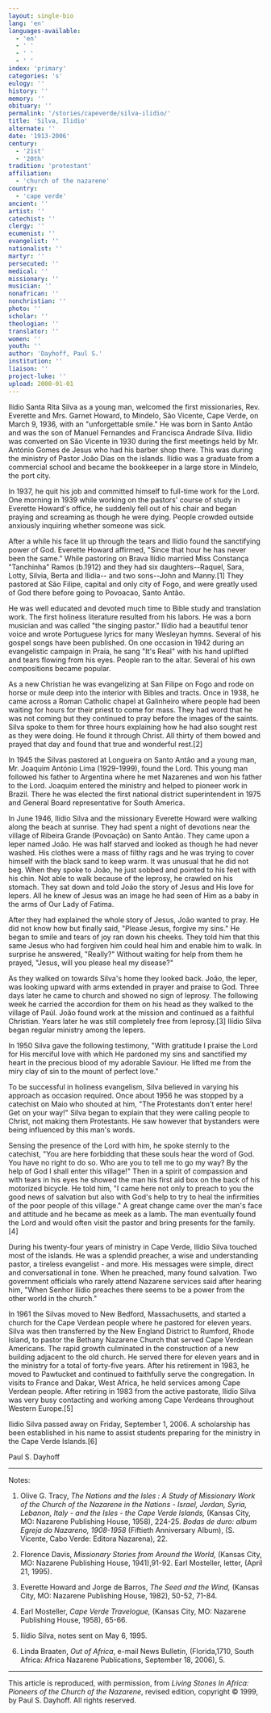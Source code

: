 ```yaml
---
layout: single-bio
lang: 'en'
languages-available:
  - 'en'
  - ' '
  - ' '
  - ' '
index: 'primary'
categories: 's'
eulogy: ''
history: ''
memory: ''
obituary: ''
permalink: '/stories/capeverde/silva-ilidio/'
title: 'Silva, Ilidio'
alternate: ''
date: '1913-2006'
century:
  - '21st'
  - '20th'
tradition: 'protestant'
affiliation:
  - 'church of the nazarene'
country:
  - 'cape verde'
ancient: ''
artist: ''
catechist: ''
clergy: ''
ecumenist: ''
evangelist: ''
nationalist: ''
martyr: ''
persecuted: ''
medical: ''
missionary: ''
musician: ''
nonafrican: ''
nonchristian: ''
photo: ''
scholar: ''
theologian: ''
translator: ''
women: ''
youth: ''
author: 'Dayhoff, Paul S.'
institution: ''
liaison: ''
project-luke: ''
upload: 2000-01-01
---
```



Ilídio Santa Rita Silva as a young man, welcomed the first missionaries, Rev. Everette and Mrs. Garnet Howard, to Mindelo, São Vicente, Cape Verde, on March 9, 1936, with an "unforgettable smile."  He was born in Santo Antão and was the son of Manuel Fernandes and Francisca Andrade Silva.  Ilidio was converted on São Vicente in 1930 during the first meetings held by  Mr. António Gomes de Jesus who had his barber shop there.  This was during the ministry of Pastor João Dias on the islands.  Ilídio was a graduate from a commercial school and became the bookkeeper in a large store in Mindelo, the port city.

In 1937, he quit his job and committed himself to full-time work for the Lord.  One morning in 1939 while working on the pastors' course of study in Everette Howard's office, he suddenly fell out of his chair and began praying and screaming as though he were dying.  People crowded outside anxiously inquiring whether someone was sick.

After a while his face lit up through the tears and Ilídio found the sanctifying power of God.  Everette Howard affirmed, "Since that hour he has never been the same." While pastoring on Brava Ilídio married Miss Constança "Tanchinha" Ramos (b.1912) and they had six daughters--Raquel, Sara, Lotty, Silvia, Berta and Ilidia-- and two sons--John and Manny.[1]   They pastored at São Filipe, capital and only city of Fogo, and were greatly used of God there before going to Povoacao, Santo Antão.

He was well educated and devoted much time to Bible study and translation work.  The first holiness literature resulted from his labors.  He was a born musician and was called "the singing pastor."  Ilídio had a beautiful tenor voice and wrote Portuguese lyrics for many Wesleyan hymns.  Several of his gospel songs have been published.  On one occasion in 1942 during an evangelistic campaign in Praia, he sang "It's Real"  with his hand uplifted and tears flowing from his eyes. People ran to the altar.  Several of his own compositions became popular.

As a new Christian he was evangelizing at San Filipe on Fogo and rode on horse or mule deep into the interior with Bibles and tracts.  Once in 1938, he came across a Roman Catholic chapel at Galinheiro where people had been waiting for hours for their priest to come for mass.  They had word that he was not coming but they continued to pray before the images of the saints. Silva spoke to them for three hours explaining how he had also sought rest as they were doing.  He found it through Christ.  All thirty of them bowed and prayed that day and found that true and wonderful rest.[2]

In 1945 the Silvas pastored at Longueira on Santo Antão and a young man, Mr.  Joaquim António Lima (1929-1999), found the Lord.  This young man followed his father to Argentina where he met Nazarenes and won his father to the Lord.  Joaquim entered the ministry and helped to pioneer work in Brazil.  There he was elected the first national district superintendent in 1975 and General Board representative for South America.

In  June 1946, Ilídio Silva and the missionary Everette Howard were walking along the beach at sunrise.  They had spent a night of devotions near the village of Ribeira Grande (Povoação) on Santo Antão.  They came upon a leper named João.  He was half starved and looked as though he had never washed.  His clothes were a mass of filthy rags and he was trying to cover himself with the black sand to keep warm.  It was unusual that he did not beg.  When they spoke to João, he just sobbed and pointed to his feet with his chin.  Not able to walk because of the leprosy, he crawled on his stomach.  They sat down and told João the story of Jesus and His love for lepers.  All he knew of Jesus was an image he had seen of Him as a baby in the arms of Our Lady of Fatima.

After they had explained the whole story of Jesus, João wanted to pray.  He did not know how but finally said, "Please Jesus, forgive my sins."  He began to smile and tears of joy ran down his cheeks.  They told him that this same Jesus who had forgiven him could heal him and enable him to walk.  In surprise he answered, "Really?"  Without waiting for help from them he prayed, "Jesus, will you please heal my disease?"

As they walked on towards Silva's home they looked back.   João, the leper, was looking upward with arms extended in prayer and praise to God.  Three days later he came to church and  showed no sign of leprosy.  The following week he carried the accordion for them on his head as they walked to the village of Paúl.  João found work at the mission and continued as a faithful Christian.  Years later he was still completely free from leprosy.[3] Ilídio Silva began regular ministry among the lepers.

In 1950 Silva gave the following testimony, "With gratitude I praise the Lord for His merciful love with which He pardoned my sins and sanctified my heart in the precious blood of my adorable Saviour.  He lifted me from the miry clay of sin to the mount of perfect love."

To be successful in holiness evangelism, Silva believed in varying his approach as occasion required.  Once about 1956 he was stopped by a catechist on Maio who shouted at him, "The Protestants don't enter here!  Get on your way!" Silva began to explain that they were calling people to Christ, not making them Protestants.  He saw however that bystanders were being influenced by this man's words.

Sensing the presence of the Lord with him, he spoke sternly to the catechist,  "You are here forbidding that these souls hear the word of God.  You have no right to do so.  Who are you to tell me to go my way?  By the help of God I shall enter this village!" Then in a spirit of compassion and with tears in his eyes he showed the man his first aid box on the back of his motorized bicycle.  He told him, "I came here not only to preach to you the good news of salvation but also with God's help to try to heal the infirmities of the poor people of this village." A great change came over the man's face and attitude and he became as meek as a lamb.  The man eventually found the Lord and would often visit the pastor and bring presents for the family.[4]

During his twenty-four years of ministry in Cape Verde, Ilídio Silva touched most of the islands.  He was a splendid preacher, a wise and understanding pastor, a tireless evangelist - and more.  His messages were simple, direct and conversational in tone.  When he preached, many found salvation.  Two government officials who rarely attend Nazarene services said after hearing him, "When Senhor Ilídio preaches there seems to be a power from the other world in the church."

In 1961 the Silvas moved to New Bedford, Massachusetts, and started a church for the Cape Verdean people where he pastored for eleven years.  Silva was then transferred by the New England District to Rumford, Rhode Island, to pastor the Bethany Nazarene Church that served Cape Verdean Americans.  The rapid growth culminated in the construction of a new building adjacent to the old church.  He served there for eleven years and in the ministry for a total of forty-five years.  After his retirement in 1983, he moved to Pawtucket and continued to faithfully serve the congregation.  In visits to France and Dakar, West Africa, he held services among Cape Verdean people.  After retiring in 1983 from the active pastorate, Ilídio Silva was very busy contacting and working among Cape Verdeans throughout Western Europe.[5]

Ilidio Silva passed away on Friday, September 1, 2006.  A scholarship has been established in his name to assist students preparing for the ministry in the Cape Verde Islands.[6]

Paul S. Dayhoff

---

Notes:

1. Olive G. Tracy, *The Nations and the Isles : A Study of Missionary Work of the Church of the Nazarene in the Nations - Israel, Jordan, Syria, Lebanon, Italy - and the Isles - the Cape Verde Islands,* (Kansas City, MO: Nazarene Publishing House, 1958), 224-25.  *Bodas de duro: album Egreja do Nazareno, 1908-1958* (Fiftieth Anniversary Album), (S. Vicente, Cabo Verde: Editora Nazarena), 22.

2. Florence Davis, *Missionary Stories from Around the World,* (Kansas City, MO: Nazarene Publishing House, 1941),91-92.  Earl Mosteller, letter, (April 21, 1995).

3. Everette Howard and Jorge de Barros, *The Seed and the Wind,* (Kansas City, MO: Nazarene Publishing House, 1982), 50-52, 71-84.

4. Earl Mosteller, *Cape Verde Travelogue,*  (Kansas City, MO: Nazarene Publishing House, 1958), 65-66.

5. Ilídio Silva, notes sent on May 6, 1995.

6. Linda Braaten, *Out of Africa*, e-mail News Bulletin, (Florida,1710, South Africa: Africa Nazarene Publications, September 18, 2006), 5.

---

This article is reproduced, with permission, from *Living Stones In Africa: Pioneers of the Church of the Nazarene*, revised edition, copyright &copy; 1999, by Paul S. Dayhoff.  All rights reserved.